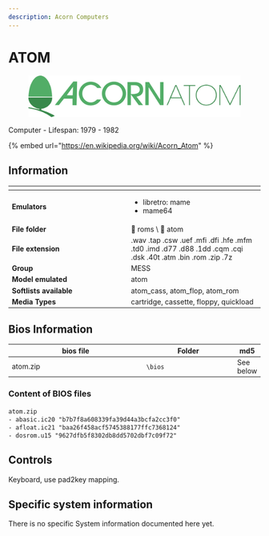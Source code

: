 ```yaml
---
description: Acorn Computers
---
```


# ATOM

<div align="left">

<figure><img src="https://raw.githubusercontent.com/fabricecaruso/es-theme-carbon/5b2195d8cce1b44a6aadc2a43c341e7511d4b48f/art/logos/atom.svg" alt=""><figcaption></figcaption></figure>

</div>

Computer - Lifespan: 1979 - 1982

{% embed url="https://en.wikipedia.org/wiki/Acorn_Atom" %}

## Information

<table data-header-hidden><thead><tr><th width="224"></th><th></th></tr></thead><tbody><tr><td><strong>Emulators</strong></td><td><ul><li>libretro: mame</li><li>mame64</li></ul></td></tr><tr><td><strong>File folder</strong></td><td><span data-gb-custom-inline data-tag="emoji" data-code="1f4c2">📂</span> roms \ <span data-gb-custom-inline data-tag="emoji" data-code="1f4c2">📂</span> atom</td></tr><tr><td><strong>File extension</strong></td><td>.wav .tap .csw .uef .mfi .dfi .hfe .mfm .td0 .imd .d77 .d88 .1dd .cqm .cqi .dsk .40t .atm .bin .rom .zip .7z</td></tr><tr><td><strong>Group</strong></td><td>MESS</td></tr><tr><td><strong>Model emulated</strong></td><td>atom</td></tr><tr><td><strong>Softlists available</strong></td><td>atom_cass, atom_flop, atom_rom</td></tr><tr><td><strong>Media Types</strong></td><td>cartridge, cassette, floppy, quickload</td></tr></tbody></table>

## Bios Information

<table><thead><tr><th width="257">bios file</th><th width="169">Folder</th><th>md5</th></tr></thead><tbody><tr><td>atom.zip</td><td><code>\bios</code></td><td>See below</td></tr></tbody></table>

### Content of BIOS files

```
atom.zip
- abasic.ic20 "b7b7f8a608339fa39d44a3bcfa2cc3f0"
- afloat.ic21 "baa26f458acf5745388177ffc7368124"
- dosrom.u15 "9627dfb5f8302db8dd5702dbf7c09f72"
```

## Controls

Keyboard, use pad2key mapping.

## Specific system information

There is no specific System information documented here yet.
